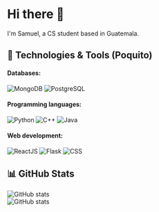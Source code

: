# Hi there 👋

I'm Samuel, a CS student based in Guatemala. 
<!---
<br/> ![Profile views](https://gpvc.arturio.dev/chamale-rac)
-->

## 🔧 Technologies & Tools (Poquito)

#### Databases:
![MongoDB](https://img.shields.io/badge/-MongoDB-green?style=for-the-badge&logo=mongodb)
![PostgreSQL](https://img.shields.io/badge/-PostgreSQL-336791?style=for-the-badge&logo=postgresql&logoColor=white)
#### Programming languages:
![Python](https://img.shields.io/badge/-Python-blue?style=for-the-badge&logo=python)
![C++](https://img.shields.io/badge/-C++-00599C?style=for-the-badge&logo=c%2B%2B)
![Java](https://img.shields.io/badge/-Java-007396?style=for-the-badge&logo=java)
#### Web development:
![ReactJS](https://img.shields.io/badge/-ReactJS-61DAFB?style=for-the-badge&logo=react&logoColor=white)
![Flask](https://img.shields.io/badge/-Flask-black?style=for-the-badge&logo=flask)
![CSS](https://img.shields.io/badge/-CSS3-1572B6?style=for-the-badge&logo=css3)

## 📊 GitHub Stats

![GitHub stats](https://github-readme-streak-stats.herokuapp.com/?user=chamale-rac&layout=compact&theme=dark) 
</br>
![GitHub stats](https://github-readme-stats-sigma-five.vercel.app/api/top-langs/?username=chamale-rac&layout=compact&theme=dark&langs_count=5)
